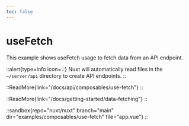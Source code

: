 ```yaml
---
toc: false
---
```


# useFetch

This example shows useFetch usage to fetch data from an API endpoint.

::alert{type=info icon=💡}
Nuxt will automatically read files in the `~/server/api` directory to create API endpoints.
::

::ReadMore{link="/docs/api/composables/use-fetch"}
::

::ReadMore{link="/docs/getting-started/data-fetching"}
::

::sandbox{repo="nuxt/nuxt" branch="main" dir="examples/composables/use-fetch" file="app.vue"}
::
